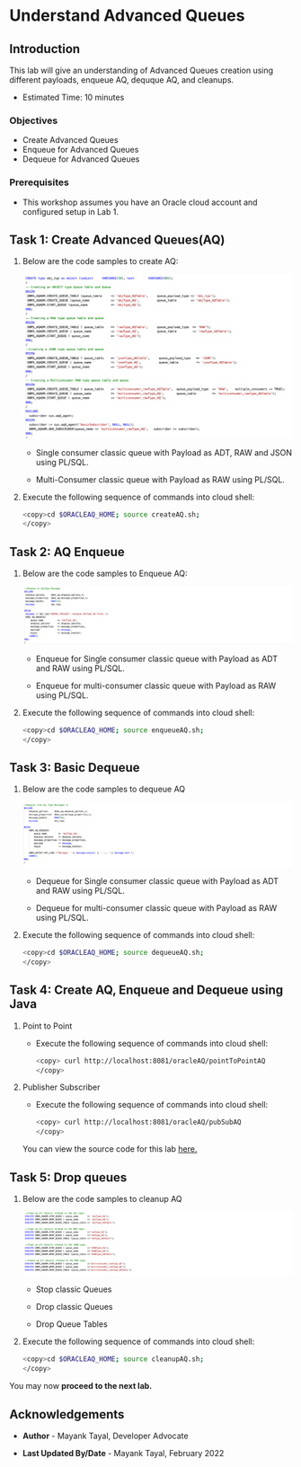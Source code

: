 # Understand Advanced Queues

## Introduction

This lab will give an understanding of Advanced Queues creation using different payloads, enqueue AQ, dequque AQ, and cleanups.

- Estimated Time: 10 minutes

### Objectives

- Create Advanced Queues
- Enqueue for Advanced Queues
- Dequeue for Advanced Queues

### Prerequisites

- This workshop assumes you have an Oracle cloud account and configured setup in Lab 1.

## Task 1: Create Advanced Queues(AQ)

1. Below are the code samples to create AQ:

    ![createAQ](./images/create-aq.png " ")

    - Single consumer classic queue with Payload as ADT, RAW and JSON using PL/SQL.

    - Multi-Consumer classic queue with Payload as RAW using PL/SQL.  

2. Execute the following sequence of commands into cloud shell:

    ```bash
    <copy>cd $ORACLEAQ_HOME; source createAQ.sh;
    </copy>
    ```

## Task 2: AQ Enqueue

1. Below are the code samples to Enqueue AQ:

    ![enqueueAQ](./images/enqueue-aq.png " ")

    - Enqueue for Single consumer classic queue with Payload as ADT and RAW using PL/SQL.

    - Enqueue for multi-consumer classic queue with Payload as RAW using PL/SQL.

2. Execute the following sequence of commands into cloud shell:

    ```bash
    <copy>cd $ORACLEAQ_HOME; source enqueueAQ.sh;
    </copy>
    ```

## Task 3: Basic Dequeue

1. Below are the code samples to dequeue AQ

    ![dequeueAQ](./images/dequeue-aq.png " ")

    - Dequeue for Single consumer classic queue with Payload as ADT and RAW using PL/SQL.

    - Dequeue for multi-consumer classic queue with Payload as RAW using PL/SQL.

2. Execute the following sequence of commands into cloud shell:

    ```bash
    <copy>cd $ORACLEAQ_HOME; source dequeueAQ.sh;
    </copy>
    ```

## Task 4: Create AQ, Enqueue and Dequeue using Java

1. Point to Point
    - Execute the following sequence of commands into cloud shell:

        ```bash
        <copy> curl http://localhost:8081/oracleAQ/pointToPointAQ 
        </copy>
        ```

2. Publisher Subscriber
    - Execute the following sequence of commands into cloud shell:

        ```bash
        <copy> curl http://localhost:8081/oracleAQ/pubSubAQ 
        </copy>
        ```

    You can view the source code for this lab [here.](https://github.com/oracle/microservices-datadriven/tree/main/workshops/oracleAQ/aqJava/src/main/java/com/examples/enqueueDequeueAQ/EnqueueDequeueAQ.java)

## Task 5: Drop queues

1. Below are the code samples to cleanup AQ

    ![cleanupAQ](./images/cleanup-aq.png " ")

    - Stop classic Queues

    - Drop classic Queues

    - Drop Queue Tables

2. Execute the following sequence of commands into cloud shell:

    ```bash
    <copy>cd $ORACLEAQ_HOME; source cleanupAQ.sh;
    </copy>
    ```

You may now **proceed to the next lab.**

## Acknowledgements

- **Author** - Mayank Tayal, Developer Advocate

- **Last Updated By/Date** - Mayank Tayal, February 2022
